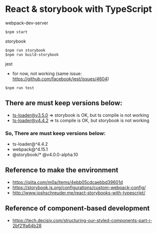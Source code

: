 # React & storybook with TypeScript

webpack-dev-server
```
$npm start
```

storybook
```
$npm run storybook
$npm run build-storybook
```

jest
* for now, not working (same issue: https://github.com/facebook/jest/issues/4604)
```
$npm run test
```

## There are must keep versions below:
- ts-loader@v3.5.0 => storybook is OK, but ts compile is not working
- ts-loader@v4.4.2 => ts compile is OK, but storybook is not working
### So, There are must keep versions below:
- ts-loader@^4.4.2
- webpack@^4.15.1
- @storybook/* @v4.0.0-alpha.10

## Reference to make the environment
- https://qiita.com/m0a/items/4ebb05cdcaebbd39601d
- https://storybook.js.org/configurations/custom-webpack-config/
- http://www.joshschreuder.me/react-storybooks-with-typescript/

## Reference of component-based development
- https://tech.decisiv.com/structuring-our-styled-components-part-i-2bf21fa64b28